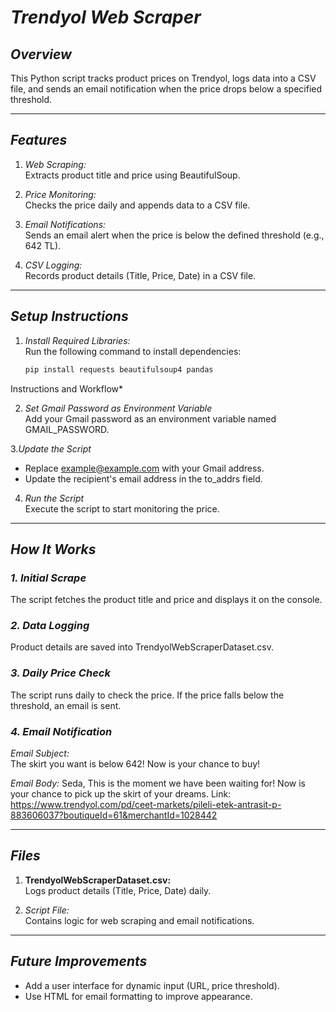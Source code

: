 # *Trendyol Web Scraper*

## *Overview*  
This Python script tracks product prices on Trendyol, logs data into a CSV file, and sends an email notification when the price drops below a specified threshold.

---

## *Features*
1. *Web Scraping:*  
   Extracts product title and price using BeautifulSoup.

2. *Price Monitoring:*  
   Checks the price daily and appends data to a CSV file.

3. *Email Notifications:*  
   Sends an email alert when the price is below the defined threshold (e.g., 642 TL).

4. *CSV Logging:*  
   Records product details (Title, Price, Date) in a CSV file.

---

## *Setup Instructions*

1. *Install Required Libraries:*  
   Run the following command to install dependencies:  
   ```bash
   pip install requests beautifulsoup4 pandas
   
Instructions and Workflow*

2. *Set Gmail Password as Environment Variable*  
Add your Gmail password as an environment variable named GMAIL_PASSWORD.  
 
3.*Update the Script*  
- Replace example@example.com with your Gmail address.  
- Update the recipient's email address in the to_addrs field.

4. *Run the Script*  
Execute the script to start monitoring the price.

---

## *How It Works*

### *1. Initial Scrape*  
The script fetches the product title and price and displays it on the console. 

### *2. Data Logging*  
Product details are saved into TrendyolWebScraperDataset.csv.

### *3. Daily Price Check*  
The script runs daily to check the price. If the price falls below the threshold, an email is sent.

### *4. Email Notification*  

*Email Subject:*  
The skirt you want is below 642! Now is your chance to buy!  

*Email Body:*
Seda, This is the moment we have been waiting for! Now is your chance to pick up the skirt of your dreams. Link: https://www.trendyol.com/pd/ceet-markets/pileli-etek-antrasit-p-883606037?boutiqueId=61&merchantId=1028442 

---

## *Files*

1. **TrendyolWebScraperDataset.csv:**  
   Logs product details (Title, Price, Date) daily.

2. *Script File:*  
   Contains logic for web scraping and email notifications.

---

## *Future Improvements*

- Add a user interface for dynamic input (URL, price threshold).  
- Use HTML for email formatting to improve appearance.

